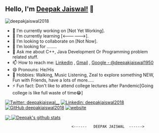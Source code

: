 ## Hello, I'm [Deepak Jaiswal!](https://github.com/deepakjaiswal2018) 👋




<p align="left"> <img src="https://komarev.com/ghpvc/?username=deepakjaiswal2018&label=Views&color=blue&style=plastic" alt="deepakjaiswal2018" /> </p>

<!--
**deepakjaiswal2018/deepakjaiswal2018** is a ✨ _special_ ✨ repository because its `README.md` (this file) appears on your GitHub profile.
-->


- 🔭 I’m currently working on [Not Yet Working].
- 🌱 I’m currently learning [<------>].
- 👯 I’m looking to collaborate on [Not Now].
- 🤔 I’m looking for ........
- 💬 Ask me about C++, Java Development Or Programming problem related stuff.
- 📫 How to reach me: [Linkedin](https://linkedin.com/in/deepakjaiswal2018) , [Gmail](mailto:deepakjaiswal1950@gmail.com) , [Google - @deepakjaiswal1950](http://lmgtfy.com/?q=deepakjaiswal1950)
- 😄 Pronouns: He/His
- 💖 Hobbies: Walking, Music Listening, Zeal to explore something NEW, Fun with Friends, have a lots of more.....
- ⚡ Fun fact: Don't like to attend college lectures after Pandemic[Going college is like full waste of time😂]

<!-- Adding link -->
[![Twitter: deepakjaiswal__](https://img.shields.io/twitter/follow/deepakjaiswal__?style=social)](https://twitter.com/deepakjaiswal__)
[![Linkedin: deepakjaiswal2018](https://img.shields.io/badge/-deepakjaiswal2018-blue?style=flat-square&logo=Linkedin&logoColor=white&link=https://www.linkedin.com/in/deepakjaiswal2018/)](https://www.linkedin.com/in/deepakjaiswal2018/)
[![GitHub deepakjaiswal2018](https://img.shields.io/github/followers/deepakjaiswal2018?label=follow&style=social)](https://github.com/deepakjaiswal2018)
[![website](https://img.shields.io/badge/PortfolioWebsite-deepakjaiswal-2648ff?style=flat-square&logo=google-chrome)](https://github.com/deepakjaiswal2018/deepakjaiswal2018/)








<!-- Addign some stats by the help of anurag github -->
<!-- Most lang stats -->
<a href="https://github.com/deepakjaiswal2018">
  <img align="center" src="https://github-readme-stats.vercel.app/api/top-langs/?username=deepakjaiswal2018&theme=dark&hide_langs_below=1" />
</a>
<!-- Profile highlights -->
<a href="https://github.com/deepakjaiswal2018">
 <img align="center" src="https://github-readme-stats.vercel.app/api?username=deepakjaiswal2018&show_icons=true&theme=dark&line_height=40" alt="Deepak's github stats"/>
</a>




```
                              <------   DEEPAK JAISWAL  ------>
```
